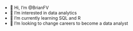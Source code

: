 - 👋 Hi, I’m @BrianFV
- 👀 I’m interested in data analytics
- 🌱 I’m currently learning SQL and R
- 💞️ I’m looking to change careers to become a data analyst

<!---
BrianFV/BrianFV is a ✨ special ✨ repository because its `README.md` (this file) appears on your GitHub profile.
You can click the Preview link to take a look at your changes.
--->
